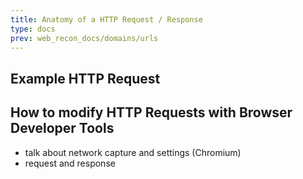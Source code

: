 ```yaml
---
title: Anatomy of a HTTP Request / Response
type: docs
prev: web_recon_docs/domains/urls
---
```


## Example HTTP Request

## How to modify HTTP Requests with Browser Developer Tools

- talk about network capture and settings (Chromium)
- request and response